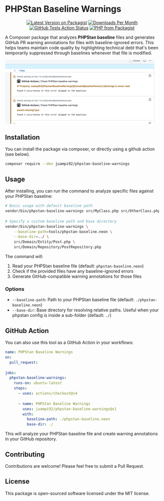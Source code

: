 # PHPStan Baseline Warnings

<p align="center">
    <a href="https://packagist.org/packages/juampi92/phpstan-baseline-warnings"><img src="https://img.shields.io/packagist/v/juampi92/phpstan-baseline-warnings.svg?style=flat-square" alt="Latest Version on Packagist"></a>
    <a href="https://packagist.org/packages/juampi92/phpstan-baseline-warnings"><img src="https://img.shields.io/packagist/dm/juampi92/phpstan-baseline-warnings.svg?style=flat-square" alt="Downloads Per Month"></a>
    <a href="https://github.com/juampi92/phpstan-baseline-warnings/actions?query=workflow%3Atests+branch%3Amain"><img src="https://img.shields.io/github/actions/workflow/status/juampi92/phpstan-baseline-warnings/tests.yml?branch=main" alt="GitHub Tests Action Status"></a>
    <a href="https://packagist.org/packages/juampi92/phpstan-baseline-warnings"><img src="https://img.shields.io/packagist/php-v/juampi92/phpstan-baseline-warnings.svg?style=flat-square" alt="PHP from Packagist"></a>
</p>

A Composer package that analyzes **PHPStan baseline** files and generates GitHub PR warning annotations for files with baseline-ignored errors. This helps teams maintain code quality by highlighting technical debt that's been temporarily suppressed through baselines whenever that file is modified.

<p align="center">
    <img src="docs/images/example.png" alt="Example of a PR with warnings">
</p>

## Installation

You can install the package via composer, or directly using a github action (see below).

```bash
composer require --dev juampi92/phpstan-baseline-warnings
```

## Usage

After installing, you can run the command to analyze specific files against your PHPStan baseline:

```bash
# Basic usage with default baseline path
vendor/bin/phpstan-baseline-warnings src/MyClass.php src/OtherClass.php

# Specify a custom baseline path and base directory
vendor/bin/phpstan-baseline-warnings \
    --baseline-path=tools/phpstan-baseline.neon \
    --base-dir=../ \
    src/Domain/Entity/Post.php \
    src/Domain/Repository/PostRepository.php
```

The command will:
1. Read your PHPStan baseline file (default: `phpstan-baseline.neon`)
2. Check if the provided files have any baseline-ignored errors
3. Generate GitHub-compatible warning annotations for those files

### Options

- `--baseline-path`: Path to your PHPStan baseline file (default: `./phpstan-baseline.neon`)
- `--base-dir`: Base directory for resolving relative paths. Useful when your phpstan config is inside a sub-folder (default: `./`)

## GitHub Action

You can also use this tool as a GitHub Action in your workflows:

```yaml
name: PHPStan Baseline Warnings
on:
  pull_request:

jobs:
  phpstan-baseline-warnings:
    runs-on: ubuntu-latest
    steps:
      - uses: actions/checkout@v4

      - name: PHPStan Baseline Warnings
        uses: juampi92/phpstan-baseline-warnings@v1
        with:
          baseline-path: ./phpstan-baseline.neon
          base-dir: ./
```

This will analyze your PHPStan baseline file and create warning annotations in your GitHub repository.

## Contributing

Contributions are welcome! Please feel free to submit a Pull Request.

## License

This package is open-sourced software licensed under the MIT license.
